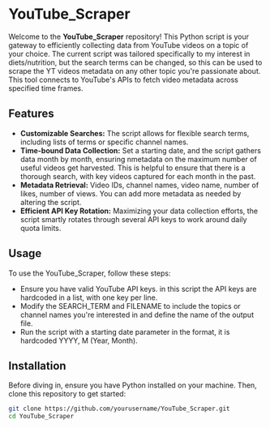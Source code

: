 # YouTube_Scraper

Welcome to the **YouTube_Scraper** repository! This Python script is your gateway to efficiently collecting data from YouTube videos on a topic of your choice. The current script was tailored specifically to my interest in diets/nutrition, but the search terms can be changed, so this can be used to scrape the YT videos metadata on any other topic you're passionate about. This tool connects to YouTube's APIs to fetch video metadata across specified time frames.

## Features

- **Customizable Searches:** The script allows for flexible search terms, including lists of terms or specific channel names.
- **Time-bound Data Collection:** Set a starting date, and the script gathers data month by month, ensuring nmetadata on the maximum number of useful videos get harvested. This is helpful to ensure that there is a thorough search, with key videos captured for each month in the past.  
- **Metadata Retrieval:** Video IDs, channel names, video name, number of likes, number of views. You can add more metadata as needed by altering the script. 
- **Efficient API Key Rotation:** Maximizing your data collection efforts, the script smartly rotates through several API keys to work around daily quota limits.

## Usage

To use the YouTube_Scraper, follow these steps:

- Ensure you have valid YouTube API keys. in this script the API keys are hardcoded in a list, with one key per line.
- Modify the SEARCH_TERM and FILENAME to include the topics or channel names you're interested in and define the name of the output file.
- Run the script with a starting date parameter in the format, it is hardcoded YYYY, M (Year, Month). 

## Installation

Before diving in, ensure you have Python installed on your machine. Then, clone this repository to get started:

```bash
git clone https://github.com/yourusername/YouTube_Scraper.git
cd YouTube_Scraper


